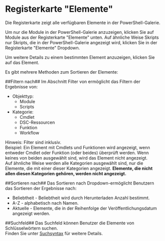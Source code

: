 Registerkarte "Elemente"
==========

Die Registerkarte zeigt alle verfügbaren Elemente in der PowerShell-Galerie.

Um nur die Module in der PowerShell-Galerie anzuzeigen, klicken Sie auf Module aus der Registerkarte "Elemente" unten.  Auf ähnliche Weise Skripts nur Skripts, die in der PowerShell-Galerie angezeigt wird, klicken Sie in der Registerkarte "Elemente" Dropdown.  

Um weitere Details zu einem bestimmten Element anzuzeigen, klicken Sie auf das Element.

Es gibt mehrere Methoden zum Sortieren der Elemente:

##Filtern nach##
Im Abschnitt Filter von ermöglicht das Filtern der Ergebnisse von:
* Objekttyp:
    * Module
    * Scripts
* Kategorie:
    * Cmdlet
    * DSC-Ressourcen
    * Funktion
    * Workflow

Hinweis: Filter sind inklusiv.  
Beispiel: Ein Element mit Cmdlets und Funktionen wird angezeigt, wenn entweder Cmdlet oder Funktion (oder beides) überprüft werden.  Wenn keines von beiden ausgewählt sind, wird das Element nicht angezeigt.  
Auf ähnliche Weise werden alle Kategorien ausgewählt sind, nur die Elemente, die mit einer dieser Kategorien angezeigt. **Elemente, die nicht allen diesen Kategorien gehören, werden nicht angezeigt.**

##Sortieren nach## 
Das Sortieren nach Dropdown-ermöglicht Benutzern das Sortieren der Ergebnisse nach:
* Beliebtheit - Beliebtheit wird durch Herunterladen Anzahl bestimmt.
* A-Z - alphabetisch nach Namen.
* Aktuelle - Elemente, die in der Reihenfolge der Veröffentlichungsdatum angezeigt werden.


##Suchfeld##
Das Suchfeld können Benutzer die Elemente von Schlüsselwörtern suchen.  
Finden Sie unter [Suchsyntax](./psgallery_search_syntax.md) für weitere Details.

<!--HONumber=Oct16_HO1-->


